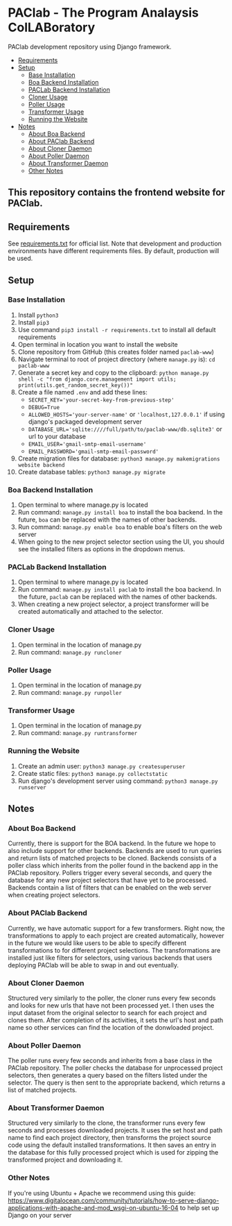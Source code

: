 # PAClab - The Program Analaysis ColLABoratory

PAClab development repository using Django framework.

- [Requirements](#Requirements)
- [Setup](#Setup)
  * [Base Installation](#Base-Installation)
  * [Boa Backend Installation](#Boa-Backend-Installation)
  * [PACLab Backend Installation](#PACLab-Backend-Installation)
  * [Cloner Usage](#Cloner-Usage)
  * [Poller Usage](#Poller-Usage)
  * [Transformer Usage](#Transformer-Usage)
  * [Running the Website](#Running-the-Website)
- [Notes](#Notes)
  * [About Boa Backend](#About-Boa-Backend)
  * [About PAClab Backend](#About-PAClab-Backend)
  * [About Cloner Daemon](#About-Cloner-Daemon)
  * [About Poller Daemon](#About-Poller-Daemon)
  * [About Transformer Daemon](#About-Transformer-Daemon)
  * [Other Notes](#Other-Notes)

## This repository contains the frontend website for PAClab.

## Requirements
See [requirements.txt](requirements.txt) for official list.
Note that development and production environments have different requirements files. By default, production will be used.

## Setup

### Base Installation
1. Install `python3`
2. Install `pip3`
3. Use command `pip3 install -r requirements.txt` to install all default requirements
4. Open terminal in location you want to install the website
5. Clone repository from GitHub (this creates folder named `paclab-www`)
6. Navigate terminal to root of project directory (where `manage.py` is): `cd paclab-www`
7. Generate a secret key and copy to the clipboard: `python manage.py shell -c "from django.core.management import utils; print(utils.get_random_secret_key())"`
8. Create a file named `.env` and add these lines:
   - `SECRET_KEY='your-secret-key-from-previous-step'`
   - `DEBUG=True`
   - `ALLOWED_HOSTS='your-server-name'` or `'localhost,127.0.0.1'` if using django's packaged development server
   - `DATABASE_URL='sqlite:////full/path/to/paclab-www/db.sqlite3'` or url to your database
   - `EMAIL_USER='gmail-smtp-email-username'`
   - `EMAIL_PASSWORD='gmail-smtp-email-password'`
9. Create migration files for database: `python3 manage.py makemigrations website backend`
10. Create database tables: `python3 manage.py migrate`

### Boa Backend Installation
1. Open terminal to where manage.py is located
2. Run command: `manage.py install boa` to install the boa backend.  In the future, `boa` can be replaced with the names of other backends.
3. Run command: `manage.py enable boa` to enable boa's filters on the web server
4. When going to the new project selector section using the UI, you should see the installed filters as options in the dropdown menus.

### PACLab Backend Installation
1. Open terminal to where manage.py is located
2. Run command: `manage.py install paclab` to install the boa backend.  In the future, `paclab` can be replaced with the names of other backends.
3. When creating a new project selector, a project transformer will be created automatically and attached to the selector.

### Cloner Usage
1. Open terminal in the location of manage.py
2. Run command: `manage.py runcloner`

### Poller Usage
1. Open terminal in the location of manage.py
2. Run command: `manage.py runpoller`

### Transformer Usage
1. Open terminal in the location of manage.py
2. Run command: `manage.py runtransformer`

### Running the Website

1. Create an admin user: `python3 manage.py createsuperuser`
2. Create static files: `python3 manage.py collectstatic`
3. Run django's development server using command: `python3 manage.py runserver`

## Notes

### About Boa Backend
Currently, there is support for the BOA backend.  In the future we hope to also include support for other backends.  Backends are used to run queries and return lists of matched projects to be cloned.  Backends consists of a poller class which inherits from the poller found in the backend app in the PAClab repository.  Pollers trigger every several seconds, and query the database for any new project selectors that have yet to be processed.  Backends contain a list of filters that can be enabled on the web server when creating project selectors.

### About PAClab Backend
Currently, we have automatic support for a few transformers.  Right now, the transformations to apply to each project are created automatically, however in the future we would like users to be able to specify different transformations to for different project selections.  The transformations are installed just like filters for selectors, using various backends that users deploying PAClab will be able to swap in and out eventually.

### About Cloner Daemon
Structured very similarly to the poller, the cloner runs every few seconds and looks for new urls that have not been processed yet. I then uses the input dataset from the original selector to search for each project and clones them.  After completion of its activities, it sets the url's host and path name so other services can find the location of the donwloaded project.

### About Poller Daemon
The poller runs every few seconds and inherits from a base class in the PAClab repository.  The poller checks the database for unprocessed project selectors, then generates a query based on the filters listed under the selector.  The query is then sent to the appropriate backend, which returns a list of matched projects.

### About Transformer Daemon
Structured very similarly to the clone, the transformer runs every few seconds and processes downloaded projects.  It uses the set host and path name to find each project directory, then transforms the project source code using the default installed transformations.  It then saves an entry in the database for this fully processed project which is used for zipping the transformed project and downloading it.

### Other Notes

If you're using Ubuntu + Apache we recommend using this guide: https://www.digitalocean.com/community/tutorials/how-to-serve-django-applications-with-apache-and-mod_wsgi-on-ubuntu-16-04 to help set up Django on your server
